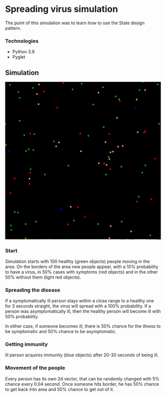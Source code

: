 # **Spreading virus simulation**

The point of this simulation was to learn how to use the State design pattern.


### Technologies

- Python 3.9
- Pyglet

## Simulation

![](readme_1.png)

### Start

Simulation starts with 100 healthy (green objects) people moving in the area. 
On the borders of the area new people appear, with a 10% probability to have a virus, in 50% cases with symptoms (red objects) and in the other 50% without them (light red objects).

### Spreading the disease

If a symptomatically ill person stays within a close range to a healthy one for 3 seconds straight, the virus will spread with a 100% probability.
If a person was asymptomatically ill, then the healthy person will become ill with 50% probability.

In either case, if someone becomes ill, there is 50% chance for the illness to be symptomatic and 50% chance to be asymptomatic.

### Getting immunity

Ill person acquires immunity (blue objects) after 20-30 seconds of being ill.

### Movement of the people

Every person has its own 2d vector, that can be randomly changed with 5% chance every 0.04 second.
Once someone hits border, he has 50% chance to get back into area and 50% chance to get out of it.